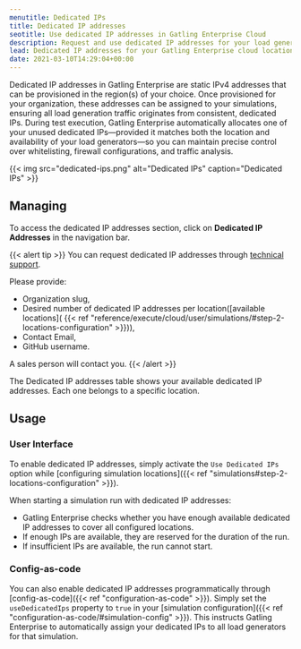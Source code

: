 ```yaml
---
menutitle: Dedicated IPs 
title: Dedicated IP addresses
seotitle: Use dedicated IP addresses in Gatling Enterprise Cloud
description: Request and use dedicated IP addresses for your load generator locations in Gatling Enterprise Cloud.
lead: Dedicated IP addresses for your Gatling Enterprise cloud locations.
date: 2021-03-10T14:29:04+00:00
---
```


Dedicated IP addresses in Gatling Enterprise are static IPv4 addresses that can be provisioned in the region(s) of your choice. Once provisioned for your organization, these addresses can be assigned to your simulations, ensuring all load generation traffic originates from consistent, dedicated IPs. During test execution, Gatling Enterprise automatically allocates one of your unused dedicated IPs—provided it matches both the location and availability of your load generators—so you can maintain precise control over whitelisting, firewall configurations, and traffic analysis.

{{< img src="dedicated-ips.png" alt="Dedicated IPs" caption="Dedicated IPs" >}}

## Managing

To access the dedicated IP addresses section, click on **Dedicated IP Addresses** in the navigation bar.

{{< alert tip >}}
You can request dedicated IP addresses through [technical support](https://gatlingcorp.atlassian.net/servicedesk/customer/portal/8/group/12/create/91).

Please provide:

- Organization slug,
- Desired number of dedicated IP addresses per location([available locations]( {{< ref "reference/execute/cloud/user/simulations/#step-2-locations-configuration" >}})),
- Contact Email,
- GitHub username.

A sales person will contact you.
{{< /alert >}}

The Dedicated IP addresses table shows your available dedicated IP addresses. Each one belongs to a specific location.

## Usage

### User Interface
To enable dedicated IP addresses, simply activate the `Use Dedicated IPs` option while [configuring simulation locations]({{< ref "simulations#step-2-locations-configuration" >}}).

When starting a simulation run with dedicated IP addresses:

- Gatling Enterprise checks whether you have enough available dedicated IP addresses to cover all configured locations.
- If enough IPs are available, they are reserved for the duration of the run.
- If insufficient IPs are available, the run cannot start.

### Config-as-code
You can also enable dedicated IP addresses programmatically through [config-as-code]({{< ref "configuration-as-code" >}}). Simply set the `useDedicatedIps` property to `true` in your [simulation configuration]({{< ref "configuration-as-code/#simulation-config" >}}). This instructs Gatling Enterprise to automatically assign your dedicated IPs to all load generators for that simulation.
